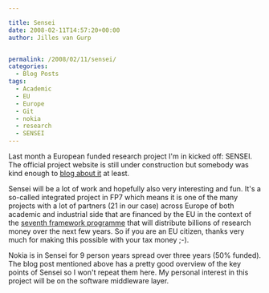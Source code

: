 ```yaml
---

title: Sensei
date: 2008-02-11T14:57:20+00:00
author: Jilles van Gurp


permalink: /2008/02/11/sensei/
categories:
  - Blog Posts
tags:
  - Academic
  - EU
  - Europe
  - Git
  - nokia
  - research
  - SENSEI
---
```

Last month a European funded research project I'm in kicked off: SENSEI. The official project website is still under construction but somebody was kind enough to [blog about it](http://www.wsnblog.com/2008/02/11/sensei-integrating-the-physical-with-the-digital-world-of-the-network-of-the-future/#more-496) at least. 

Sensei will be a lot of work and hopefully also very interesting and fun. It's a so-called integrated project in FP7 which means it is one of the many projects with a lot of partners (21 in our case) across Europe of both academic and industrial side that are financed by the EU in the context of the [seventh framework programme](http://cordis.europa.eu/fp7/home_en.html) that will distribute billions of research money over the next few years. So if you are an EU citizen, thanks very much for making this possible with your tax money ;-).

Nokia is in Sensei for 9 person years spread over three years (50% funded). The blog post mentioned above has a pretty good overview of the key points of Sensei so I won't repeat them here. My personal interest in this project will be on the software middleware layer.